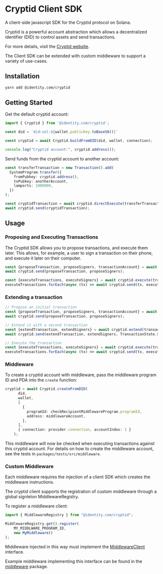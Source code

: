# Cryptid Client SDK

A client-side javascript SDK for the Cryptid protocol on Solana.

Cryptid is a powerful account abstraction which allows a decentralized
identifier (DID) to control assets and send transactions.

For more details, visit the [Cryptid website](https://www.identity.com/cryptid/).

The Client SDK can be extended with custom middleware to support a variety of use-cases.

## Installation

```sh
yarn add @identity.com/cryptid
```

## Getting Started

Get the default cryptid account:

```ts
import { Cryptid } from '@identity.com/cryptid';

const did = `did:sol:${wallet.publicKey.toBase58()}`

const cryptid = await Cryptid.buildFromDID(did, wallet, connection);

console.log("Cryptid account:", cryptid.address());
```

Send funds from the cryptid account to another account:

```ts
const transferTransaction = new Transaction().add(
  SystemProgram.transfer({
    fromPubkey: cryptid.address(),
    toPubkey: anotherAccount,
    lamports: 1000000,
  })
);

const cryptidTransaction = await cryptid.directExecute(transferTransaction);
await cryptid.send(cryptidTransaction);
```

## Usage

### Proposing and Executing Transactions

The Cryptid SDK allows you to propose transactions, and execute them later.
This allows, for example, a user to sign a transaction on their phone, and
execute it later on their computer.

```ts
const {proposeTransaction, proposeSigners, transactionAccount} = await cryptid.propose(transferTransaction);
await cryptid.send(proposeTransaction, proposeSigners);

const {executeTransactions, executeSigners} = await cryptid.execute(transactionAccount);
executeTransactions.forEach(async (tx) => await cryptid.send(tx, executeSigners));
```

### Extending a transaction

```ts
// Propose an initial transaction
const {proposeTransaction, proposeSigners, transactionAccount} = await cryptid.propose(tx1, TransactionState.NotReady);
await cryptid.send(proposeTransaction, proposeSigners);

// Extend it with a second transaction
const {extendTransaction, extendSigners} = await cryptid.extend(transactionAccount, tx2);
await cryptid.send(extendTransaction, extendSigners, TransactionState.Ready);

// Execute the transaction
const {executeTransactions, executeSigners} = await cryptid.execute(transactionAccount);
executeTransactions.forEach(async (tx) => await cryptid.send(tx, executeSigners));
```

### Middleware

To create a cryptid account with middleware, pass the middleware program ID and PDA into the `create` function:

```ts
cryptid = await Cryptid.createFromDID(
      did,
      wallet,
      [
        {
          programId: checkRecipientMiddlewareProgram.programId,
          address: middlewareAccount,
        },
      ],
      { connection: provider.connection, accountIndex: 1 }
    );
```

This middleware will now be checked when executing transactions against this cryptid account.
For details on how to create the middleware account, see the tests in `packages/tests/src/middleware`.

### Custom Middleware

Each middleware requires the injection of a client SDK which creates the
middleware instructions.

The cryptid client supports the registration of custom middleware through
a global signleton MiddlewareRegistry.

To register a middleware client:

```ts
import { MiddlewareRegistry } from "@identity.com/cryptid";

MiddlewareRegistry.get().register(
    MY_MIDDLWARE_PROGRAM_ID,
    new MyMiddleware()
);
```

Middleware injected in this way must
implement the [MiddlewareClient](packages/core/src/types/middleware.ts) interface.

Example middleware implementing this interface
can be found in the [middleware](packages/middleware) package.
